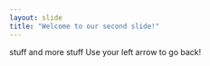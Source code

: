 ```yaml
---
layout: slide
title: "Welcome to our second slide!"
---
```


stuff and more stuff
Use your left arrow to go back!
